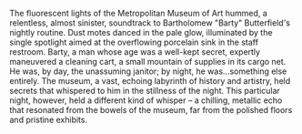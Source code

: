 The fluorescent lights of the Metropolitan Museum of Art hummed, a relentless, almost sinister, soundtrack to Bartholomew "Barty" Butterfield's nightly routine.  Dust motes danced in the pale glow, illuminated by the single spotlight aimed at the overflowing porcelain sink in the staff restroom. Barty, a man whose age was a well-kept secret, expertly maneuvered a cleaning cart, a small mountain of supplies in its cargo net.  He was, by day, the unassuming janitor; by night, he was...something else entirely.  The museum, a vast, echoing labyrinth of history and artistry, held secrets that whispered to him in the stillness of the night. This particular night, however, held a different kind of whisper – a chilling, metallic echo that resonated from the bowels of the museum, far from the polished floors and pristine exhibits.
